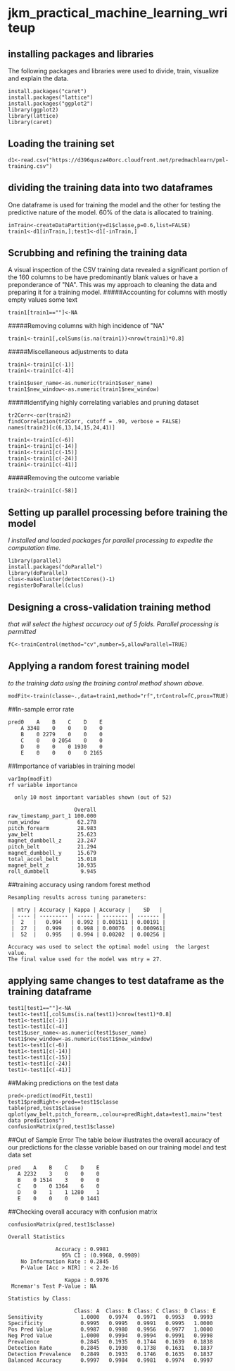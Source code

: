 # jkm_practical_machine_learning_writeup

## installing packages and libraries
The following packages and libraries were used to divide, train, visualize and explain the data.
```
install.packages("caret")
install.packages("lattice")
install.packages("ggplot2")
library(ggplot2)
library(lattice)
library(caret)
```
## Loading the training set
```
d1<-read.csv("https://d396qusza40orc.cloudfront.net/predmachlearn/pml-training.csv")
```
## dividing the training data into two dataframes
One dataframe is used for training the model and the other for testing the predictive nature of the model.
60% of the data is allocated to training.

```
inTrain<-createDataPartition(y=d1$classe,p=0.6,list=FALSE)
train1<-d1[inTrain,];test1<-d1[-inTrain,]
```
## Scrubbing and refining the training data
A visual inspection of the CSV training data revealed a significant portion of the 160 columns to be have predominantly blank values or have a preponderance of "NA".  This was my approach to cleaning the data and preparing it for a training model.
#####Accounting for columns with mostly empty values
some text
```
train1[train1==""]<-NA
```
#####Removing columns with high incidence of "NA"
```
train1<-train1[,colSums(is.na(train1))<nrow(train1)*0.8]
```
#####Miscellaneous adjustments to data
```
train1<-train1[c(-1)]
train1<-train1[c(-4)]
```
```
train1$user_name<-as.numeric(train1$user_name)
train1$new_window<-as.numeric(train1$new_window)
```
#####Identifying highly correlating variables and pruning dataset
```
tr2Corr<-cor(train2)
findCorrelation(tr2Corr, cutoff = .90, verbose = FALSE)
names(train2)[c(6,13,14,15,24,41)] 
```
```
train1<-train1[c(-6)]
train1<-train1[c(-14)]
train1<-train1[c(-15)]
train1<-train1[c(-24)]
train1<-train1[c(-41)]
```
#####Removing the outcome variable
```
train2<-train1[c(-58)]
```
## Setting up parallel processing before training the model
*I installed and loaded packages for parallel processing to expedite the computation time.* 
```
library(parallel)
install.packages("doParallel")
library(doParallel)
clus<-makeCluster(detectCores()-1)
registerDoParallel(clus)
```
## Designing a cross-validation training method 
*that will select the highest accuracy out of 5 folds.  Parallel processing is permitted* 
```
fC<-trainControl(method="cv",number=5,allowParallel=TRUE)
```
## Applying a random forest training model 
*to the training data using the training control method shown above.*
```
modFit<-train(classe~.,data=train1,method="rf",trControl=fC,prox=TRUE)  
```
##In-sample error rate
```
pred0    A    B    C    D    E
    A 3348    0    0    0    0
    B    0 2279    0    0    0
    C    0    0 2054    0    0
    D    0    0    0 1930    0
    E    0    0    0    0 2165
```
##Importance of variables in training model
```
varImp(modFit)
rf variable importance

  only 10 most important variables shown (out of 52)

                     Overall
raw_timestamp_part_1 100.000
num_window            62.278
pitch_forearm         28.983
yaw_belt              25.623
magnet_dumbbell_z     23.247
pitch_belt            21.294
magnet_dumbbell_y     15.679
total_accel_belt      15.018
magnet_belt_z         10.935
roll_dumbbell          9.945
```
##training accuracy using random forest method
```
Resampling results across tuning parameters:

 | mtry | Accuracy | Kappa | Accuracy |    SD   | 
 | ---- | --------- | ----- | -------- | ------- |
 |  2   |   0.994   | 0.992 | 0.001511 | 0.00191 | 
 |  27  |   0.999   | 0.998 | 0.00076  | 0.000961|      
 |  52  |   0.995   | 0.994 | 0.00202  | 0.00256 |

Accuracy was used to select the optimal model using  the largest value.
The final value used for the model was mtry = 27. 
```
## applying same changes to test dataframe as the training dataframe
```
test1[test1==""]<-NA
test1<-test1[,colSums(is.na(test1))<nrow(test1)*0.8]
test1<-test1[c(-1)]
test1<-test1[c(-4)]
test1$user_name<-as.numeric(test1$user_name)
test1$new_window<-as.numeric(test1$new_window)
test1<-test1[c(-6)]
test1<-test1[c(-14)]
test1<-test1[c(-15)]
test1<-test1[c(-24)]
test1<-test1[c(-41)]
```
                                     
##Making predictions on the test data
```
pred<-predict(modFit,test1)
test1$predRight<-pred==test1$classe
table(pred,test1$classe)
qplot(yaw_belt,pitch_forearm,,colour=predRight,data=test1,main="test data predictions")
confusionMatrix(pred,test1$classe)
```
##Out of Sample Error
The table below illustrates the overall accuracy of our predictions for the classe variable based on our training model and test data set
```
pred    A    B    C    D    E
   A 2232    3    0    0    0
   B    0 1514    3    0    0
   C    0    0 1364    6    0
   D    0    1    1 1280    1
   E    0    0    0    0 1441
```
##Checking overall accuracy with confusion matrix
```
confusionMatrix(pred,test1$classe)
```
```
Overall Statistics
                                          
               Accuracy : 0.9981          
                 95% CI : (0.9968, 0.9989)
    No Information Rate : 0.2845          
    P-Value [Acc > NIR] : < 2.2e-16       
                                            
                  Kappa : 0.9976          
 Mcnemar's Test P-Value : NA              

Statistics by Class:
                            
                     Class: A  Class: B Class: C Class: D Class: E
Sensitivity            1.0000   0.9974   0.9971   0.9953   0.9993
Specificity            0.9995   0.9995   0.9991   0.9995   1.0000
Pos Pred Value         0.9987   0.9980   0.9956   0.9977   1.0000
Neg Pred Value         1.0000   0.9994   0.9994   0.9991   0.9998
Prevalence             0.2845   0.1935   0.1744   0.1639   0.1838
Detection Rate         0.2845   0.1930   0.1738   0.1631   0.1837
Detection Prevalence   0.2849   0.1933   0.1746   0.1635   0.1837
Balanced Accuracy      0.9997   0.9984   0.9981   0.9974   0.9997
```

